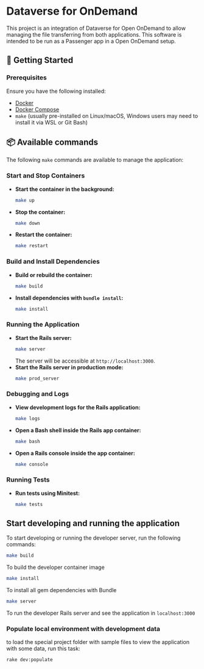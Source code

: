 # Dataverse for OnDemand

This project is an integration of Dataverse for Open OnDemand to allow managing the file transferring from
both applications. This software is intended to be run as a Passenger app in a Open OnDemand setup.

## 🚀 Getting Started

### Prerequisites
Ensure you have the following installed:
- [Docker](https://www.docker.com/)
- [Docker Compose](https://docs.docker.com/compose/)
- `make` (usually pre-installed on Linux/macOS, Windows users may need to install it via WSL or Git Bash)


## 📦 Available commands

The following `make` commands are available to manage the application:

### Start and Stop Containers
- **Start the container in the background:**
  ```sh
  make up
  ```
- **Stop the container:**
  ```sh
  make down
  ```
- **Restart the container:**
  ```sh
  make restart
  ```

### Build and Install Dependencies
- **Build or rebuild the container:**
  ```sh
  make build
  ```
- **Install dependencies with `bundle install`:**
  ```sh
  make install
  ```

### Running the Application
- **Start the Rails server:**
  ```sh
  make server
  ```
  The server will be accessible at `http://localhost:3000`.
- **Start the Rails server in production mode:**
  ```sh
  make prod_server
  ```

### Debugging and Logs
- **View development logs for the Rails application:**
  ```sh
  make logs
  ```
- **Open a Bash shell inside the Rails app container:**
  ```sh
  make bash
  ```
- **Open a Rails console inside the app container:**
  ```sh
  make console
  ```

### Running Tests
- **Run tests using Minitest:**
  ```sh
  make tests
  ```
  
## Start developing and running the application

To start developing or running the developer server, run the following commands:

```sh
make build
```
To build the developer container image

```sh
make install
```
To install all gem dependencies with Bundle

```sh
make server
```
To run the developer Rails server and see the application in `localhost:3000`

### Populate local environment with development data

to load the special project folder with sample files to view the application
with some data, run this task:

```sh
rake dev:populate
```